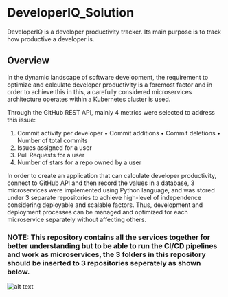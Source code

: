 # DeveloperIQ_Solution

DeveloperIQ is a developer productivity tracker. Its main purpose is to track how productive a developer is.

## Overview

In the dynamic landscape of software development, the requirement to optimize and calculate developer productivity is a foremost factor and in order to achieve this in this, a carefully considered microservices architecture operates within a Kubernetes cluster is used.

Through the GitHub REST API, mainly 4 metrics were selected to address this issue:

  1.	Commit activity per developer
      •	Commit additions
      •	Commit deletions
      •	Number of total commits
  2.	Issues assigned for a user
  3.	Pull Requests for a user
  4.	Number of stars for a repo owned by a user

In order to create an application that can calculate developer productivity, connect to GitHub API and then record the values in a database, 3 microservices were implemented using Python language, and was stored under 3 separate repositories to achieve high-level of independence considering deployable and scalable factors. Thus, development and deployment processes can be managed and optimized for each microservice separately without affecting others.

### NOTE: This repository contains all the services together for better understanding but to be able to run the CI/CD pipelines and work as microservices, the 3 folders in this repository should be inserted to 3 repositories seperately as shown below.

![alt text](https://github.com/dinisurunisal/DeveloperIQ_Solution/edit/main/images/repository_structure.jpg?raw=true)
